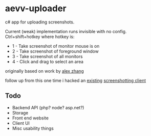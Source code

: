 aevv-uploader
==============

c# app for uploading screenshots.

Current (weak) implementation runs invisible with no config. Ctrl+shift+hotkey where hotkey is:
* 1 - Take screenshot of monitor mouse is on
* 2 - Take screenshot of foreground window
* 3 - Take screenshot of all monitors
* 4 - Click and drag to select an area 

originally based on work by [alex zhang](https://github.com/Zhangerr)

follow up from this one time i hacked an [existing](https://github.com/aevv/aevv_puush) [screenshotting client](https://github.com/aevv/puush_server)

Todo
----

* Backend API (php? node? asp.net?)
* Storage
* Front end website
* Client UI
* Misc usability things
